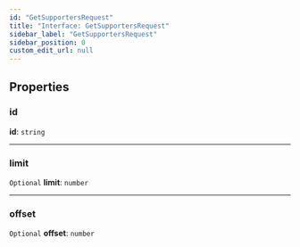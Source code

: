 ```yaml
---
id: "GetSupportersRequest"
title: "Interface: GetSupportersRequest"
sidebar_label: "GetSupportersRequest"
sidebar_position: 0
custom_edit_url: null
---
```


## Properties

### id

 **id**: `string`

___

### limit

 `Optional` **limit**: `number`

___

### offset

 `Optional` **offset**: `number`
